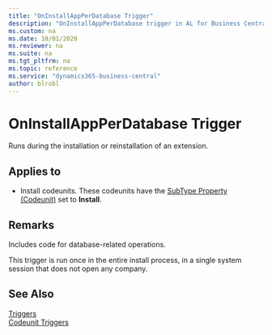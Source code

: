 ```yaml
---
title: "OnInstallAppPerDatabase Trigger"
description: "OnInstallAppPerDatabase trigger in AL for Business Central."
ms.custom: na
ms.date: 10/01/2020
ms.reviewer: na
ms.suite: na
ms.tgt_pltfrm: na
ms.topic: reference
ms.service: "dynamics365-business-central"
author: blrobl
---
```


# OnInstallAppPerDatabase Trigger
Runs during the installation or reinstallation of an extension.

## Applies to  
-  Install codeunits. These codeunits have the [SubType Property \(Codeunit\)](/dynamics365/business-central/dev-itpro/developer/triggers/devenv-subtype-codeunit-property) set to **Install**.  

## Remarks  
Includes code for database-related operations.

This trigger is run once in the entire install process, in a single system session that does not open any company.

## See Also  
 [Triggers](devenv-triggers.md)  
 [Codeunit Triggers](devenv-codeunit-triggers.md)